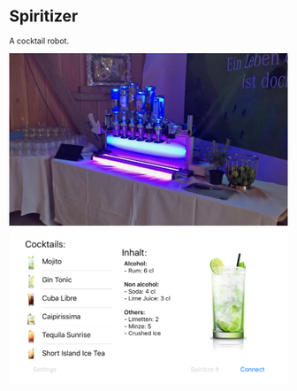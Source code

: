 # Spiritizer
A cocktail robot.

![alt text](https://github.com/voelkerb/Spiritizer/blob/master/icons/Spiritizer.jpg)
![alt text](https://github.com/voelkerb/Spiritizer/blob/master/icons/Screenshot.PNG)
